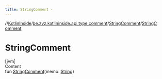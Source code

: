 ```yaml
---
title: StringComment -
---
```

//[KotlinInside](../../index.md)/[be.zvz.kotlininside.api.type.comment](../index.md)/[StringComment](index.md)/[StringComment](-string-comment.md)



# StringComment  
[jvm]  
Content  
fun [StringComment](-string-comment.md)(memo: [String](https://kotlinlang.org/api/latest/jvm/stdlib/kotlin/-string/index.html))  




